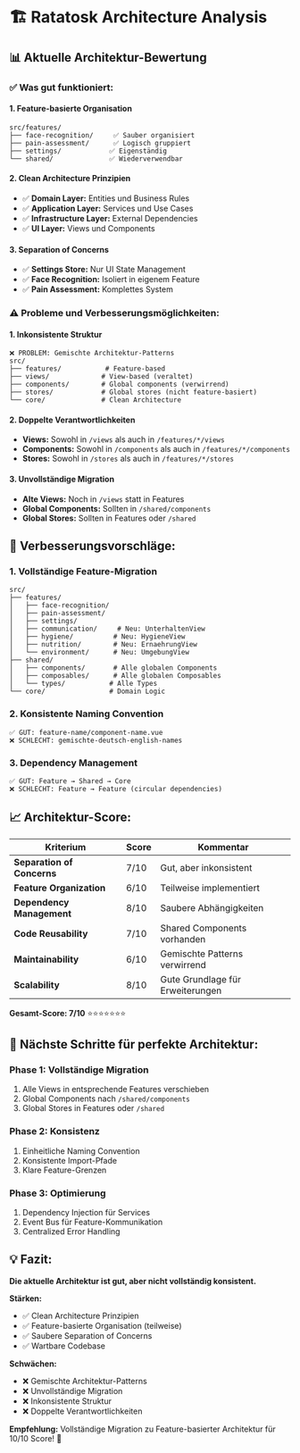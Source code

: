 # 🏗️ Ratatosk Architecture Analysis

## 📊 **Aktuelle Architektur-Bewertung**

### ✅ **Was gut funktioniert:**

#### **1. Feature-basierte Organisation**
```
src/features/
├── face-recognition/     ✅ Sauber organisiert
├── pain-assessment/      ✅ Logisch gruppiert
├── settings/            ✅ Eigenständig
└── shared/              ✅ Wiederverwendbar
```

#### **2. Clean Architecture Prinzipien**
- ✅ **Domain Layer:** Entities und Business Rules
- ✅ **Application Layer:** Services und Use Cases
- ✅ **Infrastructure Layer:** External Dependencies
- ✅ **UI Layer:** Views und Components

#### **3. Separation of Concerns**
- ✅ **Settings Store:** Nur UI State Management
- ✅ **Face Recognition:** Isoliert in eigenem Feature
- ✅ **Pain Assessment:** Komplettes System

### ⚠️ **Probleme und Verbesserungsmöglichkeiten:**

#### **1. Inkonsistente Struktur**
```
❌ PROBLEM: Gemischte Architektur-Patterns
src/
├── features/           # Feature-based
├── views/             # View-based (veraltet)
├── components/        # Global components (verwirrend)
├── stores/            # Global stores (nicht feature-basiert)
└── core/              # Clean Architecture
```

#### **2. Doppelte Verantwortlichkeiten**
- **Views:** Sowohl in `/views` als auch in `/features/*/views`
- **Components:** Sowohl in `/components` als auch in `/features/*/components`
- **Stores:** Sowohl in `/stores` als auch in `/features/*/stores`

#### **3. Unvollständige Migration**
- **Alte Views:** Noch in `/views` statt in Features
- **Global Components:** Sollten in `/shared/components`
- **Global Stores:** Sollten in Features oder `/shared`

## 🎯 **Verbesserungsvorschläge:**

### **1. Vollständige Feature-Migration**
```
src/
├── features/
│   ├── face-recognition/
│   ├── pain-assessment/
│   ├── settings/
│   ├── communication/     # Neu: UnterhaltenView
│   ├── hygiene/          # Neu: HygieneView
│   ├── nutrition/        # Neu: ErnaehrungView
│   └── environment/      # Neu: UmgebungView
├── shared/
│   ├── components/       # Alle globalen Components
│   ├── composables/      # Alle globalen Composables
│   └── types/           # Alle Types
└── core/                # Domain Logic
```

### **2. Konsistente Naming Convention**
```
✅ GUT: feature-name/component-name.vue
❌ SCHLECHT: gemischte-deutsch-english-names
```

### **3. Dependency Management**
```
✅ GUT: Feature → Shared → Core
❌ SCHLECHT: Feature → Feature (circular dependencies)
```

## 📈 **Architektur-Score:**

| Kriterium | Score | Kommentar |
|-----------|-------|-----------|
| **Separation of Concerns** | 7/10 | Gut, aber inkonsistent |
| **Feature Organization** | 6/10 | Teilweise implementiert |
| **Dependency Management** | 8/10 | Saubere Abhängigkeiten |
| **Code Reusability** | 7/10 | Shared Components vorhanden |
| **Maintainability** | 6/10 | Gemischte Patterns verwirrend |
| **Scalability** | 8/10 | Gute Grundlage für Erweiterungen |

**Gesamt-Score: 7/10** ⭐⭐⭐⭐⭐⭐⭐

## 🚀 **Nächste Schritte für perfekte Architektur:**

### **Phase 1: Vollständige Migration**
1. Alle Views in entsprechende Features verschieben
2. Global Components nach `/shared/components`
3. Global Stores in Features oder `/shared`

### **Phase 2: Konsistenz**
1. Einheitliche Naming Convention
2. Konsistente Import-Pfade
3. Klare Feature-Grenzen

### **Phase 3: Optimierung**
1. Dependency Injection für Services
2. Event Bus für Feature-Kommunikation
3. Centralized Error Handling

## 💡 **Fazit:**

**Die aktuelle Architektur ist gut, aber nicht vollständig konsistent.**

**Stärken:**
- ✅ Clean Architecture Prinzipien
- ✅ Feature-basierte Organisation (teilweise)
- ✅ Saubere Separation of Concerns
- ✅ Wartbare Codebase

**Schwächen:**
- ❌ Gemischte Architektur-Patterns
- ❌ Unvollständige Migration
- ❌ Inkonsistente Struktur
- ❌ Doppelte Verantwortlichkeiten

**Empfehlung:** Vollständige Migration zu Feature-basierter Architektur für 10/10 Score! 🎯
